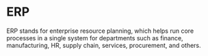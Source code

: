 # ERP
ERP stands for enterprise resource planning, which helps run core processes in a single system for departments such as finance, manufacturing, HR, supply chain, services, procurement, and others. 
